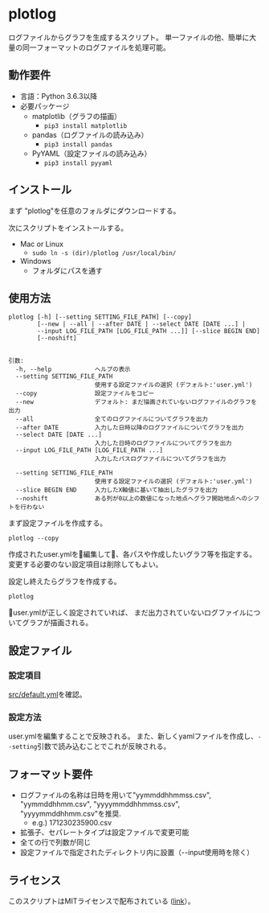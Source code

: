 plotlog
===
ログファイルからグラフを生成するスクリプト。
単一ファイルの他、簡単に大量の同一フォーマットのログファイルを処理可能。


## 動作要件
- 言語：Python 3.6.3以降
- 必要パッケージ
    - matplotlib（グラフの描画）
        - `pip3 install matplotlib`
    - pandas（ログファイルの読み込み）
        - `pip3 install pandas`
    - PyYAML（設定ファイルの読み込み）
        - `pip3 install pyyaml`
        

## インストール
まず "plotlog"を任意のフォルダにダウンロードする。

次にスクリプトをインストールする。
- Mac or Linux
    - `sudo ln -s (dir)/plotlog /usr/local/bin/`
- Windows
    - フォルダにパスを通す


## 使用方法
```
plotlog [-h] [--setting SETTING_FILE_PATH] [--copy]
        [--new | --all | --after DATE | --select DATE [DATE ...] |
        --input LOG_FILE_PATH [LOG_FILE_PATH ...]] [--slice BEGIN END]
        [--noshift]


引数:
  -h, --help            ヘルプの表示
  --setting SETTING_FILE_PATH
                        使用する設定ファイルの選択 (デフォルト:'user.yml')
  --copy                設定ファイルをコピー
  --new                 デフォルト: まだ描画されていないログファイルのグラフを出力
  --all                 全てのログファイルについてグラフを出力
  --after DATE          入力した日時以降のログファイルについてグラフを出力
  --select DATE [DATE ...]
                        入力した日時のログファイルについてグラフを出力
  --input LOG_FILE_PATH [LOG_FILE_PATH ...]
                        入力したパスログファイルについてグラフを出力

  --setting SETTING_FILE_PATH
                        使用する設定ファイルの選択 (デフォルト:'user.yml')
  --slice BEGIN END     入力したX軸値に基いて抽出したグラフを出力
  --noshift             ある列が0以上の数値になった地点へグラフ開始地点へのシフトを行わない
```

まず設定ファイルを作成する。
```
plotlog --copy
```
作成されたuser.ymlを編集して、各パスや作成したいグラフ等を指定する。
変更する必要のない設定項目は削除してもよい。

設定し終えたらグラフを作成する。
```
plotlog
```
user.ymlが正しく設定されていれば、
まだ出力されていないログファイルについてグラフが描画される。



## 設定ファイル
### 設定項目
[src/default.yml](https://github.com/s-naoya/plotlog/blob/master/src/default.yml)を確認。

### 設定方法
user.ymlを編集することで反映される。
また、新しくyamlファイルを作成し、`--setting`引数で読み込むことでこれが反映される。


## フォーマット要件
- ログファイルの名称は日時を用いて"yymmddhhmmss.csv", "yymmddhhmm.csv", "yyyymmddhhmmss.csv", "yyyymmddhhmm.csv"を推奨.
    - e.g.) 171230235900.csv
- 拡張子、セパレートタイプは設定ファイルで変更可能
- 全ての行で列数が同じ
- 設定ファイルで指定されたディレクトリ内に設置（--input使用時を除く）

## ライセンス
このスクリプトはMITライセンスで配布されている ([link](https://github.com/s-naoya/plotlog/blob/master/LICENSE)）。
